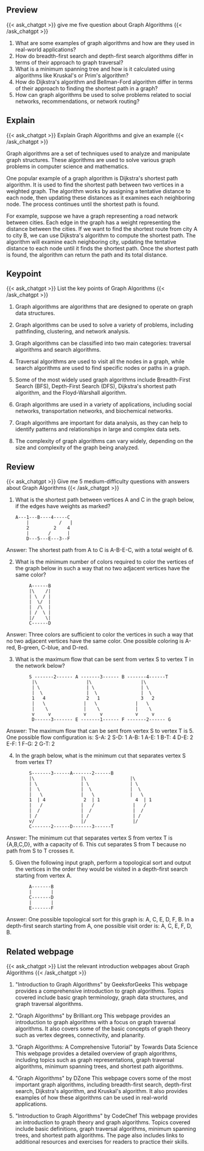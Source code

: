 ## Preview
{{< ask_chatgpt >}}
give me five question about Graph Algorithms
{{< /ask_chatgpt >}}



1. What are some examples of graph algorithms and how are they used in real-world applications?
2. How do breadth-first search and depth-first search algorithms differ in terms of their approach to graph traversal?
3. What is a minimum spanning tree and how is it calculated using algorithms like Kruskal's or Prim's algorithm?
4. How do Dijkstra's algorithm and Bellman-Ford algorithm differ in terms of their approach to finding the shortest path in a graph? 
5. How can graph algorithms be used to solve problems related to social networks, recommendations, or network routing?   

## Explain
{{< ask_chatgpt >}}
Explain Graph Algorithms and give an example
{{< /ask_chatgpt >}}



Graph algorithms are a set of techniques used to analyze and manipulate graph structures. These algorithms are used to solve various graph problems in computer science and mathematics.

One popular example of a graph algorithm is Dijkstra's shortest path algorithm. It is used to find the shortest path between two vertices in a weighted graph. The algorithm works by assigning a tentative distance to each node, then updating these distances as it examines each neighboring node. The process continues until the shortest path is found.

For example, suppose we have a graph representing a road network between cities. Each edge in the graph has a weight representing the distance between the cities. If we want to find the shortest route from city A to city B, we can use Dijkstra's algorithm to compute the shortest path. The algorithm will examine each neighboring city, updating the tentative distance to each node until it finds the shortest path. Once the shortest path is found, the algorithm can return the path and its total distance.   

## Keypoint
{{< ask_chatgpt >}}
List the key points of Graph Algorithms
{{< /ask_chatgpt >}}



1. Graph algorithms are algorithms that are designed to operate on graph data structures.

2. Graph algorithms can be used to solve a variety of problems, including pathfinding, clustering, and network analysis.

3. Graph algorithms can be classified into two main categories: traversal algorithms and search algorithms.

4. Traversal algorithms are used to visit all the nodes in a graph, while search algorithms are used to find specific nodes or paths in a graph.

5. Some of the most widely used graph algorithms include Breadth-First Search (BFS), Depth-First Search (DFS), Dijkstra's shortest path algorithm, and the Floyd-Warshall algorithm.

6. Graph algorithms are used in a variety of applications, including social networks, transportation networks, and biochemical networks.

7. Graph algorithms are important for data analysis, as they can help to identify patterns and relationships in large and complex data sets.

8. The complexity of graph algorithms can vary widely, depending on the size and complexity of the graph being analyzed.   

## Review
{{< ask_chatgpt >}}
Give me 5 medium-difficulty questions with answers about Graph Algorithms
{{< /ask_chatgpt >}}



1. What is the shortest path between vertices A and C in the graph below, if the edges have weights as marked?

       A---1---B----4-----C
           |           /   |  
           2         2    4
           |       /      |
           D---5---E---3--F

Answer: The shortest path from A to C is A-B-E-C, with a total weight of 6.

2. What is the minimum number of colors required to color the vertices of the graph below in such a way that no two adjacent vertices have the same color?

            A------B
            |\    /|
            | \  / |
            |  \/  |
            |  /\  |
            | /  \ |
            |/    \|
            C------D

Answer: Three colors are sufficient to color the vertices in such a way that no two adjacent vertices have the same color. One possible coloring is A-red, B-green, C-blue, and D-red.

3. What is the maximum flow that can be sent from vertex S to vertex T in the network below?

            S -------2------ A -------3------ B -------4------T
             |\                  |\                  |\ 
             | \                 | \                 | \
             |  \                |  \                |  \ 
             1   4               2   1               3   2
             |   \              |   \              |   \
             |    \             |    \             |    \
             v     v            v     v            v     v
             D------3------- E -------1------ F -------2------ G

Answer: The maximum flow that can be sent from vertex S to vertex T is 5. One possible flow configuration is: 
S-A: 2 
S-D: 1 
A-B: 1 
A-E: 1 
B-T: 4 
D-E: 2 
E-F: 1 
F-G: 2 
G-T: 2 

4. In the graph below, what is the minimum cut that separates vertex S from vertex T?

            S-------3------A-------2------B
            |\                 |\                |\
            | \                | \               | \
            |  \               |  \              |  \
            |   \              |   \             |   \ 
            1  | 4              2  | 1             4  | 1
            |   /              |   /              |   /
            |  /               |  /               |  /
            | /                | /                | /
            v/                 |/                 |/
            C-------2------D-------3------T 

Answer: The minimum cut that separates vertex S from vertex T is {A,B,C,D}, with a capacity of 6. This cut separates S from T because no path from S to T crosses it. 

5. Given the following input graph, perform a topological sort and output the vertices in the order they would be visited in a depth-first search starting from vertex A. 

            A-------B      
            |       |     
            C-------D      
            |       |     
            E-------F      

Answer: One possible topological sort for this graph is: A, C, E, D, F, B. In a depth-first search starting from A, one possible visit order is: A, C, E, F, D, B.   

## Related webpage
{{< ask_chatgpt >}}
List the relevant introduction webpages about Graph Algorithms
{{< /ask_chatgpt >}}



1. "Introduction to Graph Algorithms" by GeeksforGeeks
This webpage provides a comprehensive introduction to graph algorithms. Topics covered include basic graph terminology, graph data structures, and graph traversal algorithms.

2. "Graph Algorithms" by Brilliant.org
This webpage provides an introduction to graph algorithms with a focus on graph traversal algorithms. It also covers some of the basic concepts of graph theory such as vertex degrees, connectivity, and planarity.

3. "Graph Algorithms: A Comprehensive Tutorial" by Towards Data Science
This webpage provides a detailed overview of graph algorithms, including topics such as graph representations, graph traversal algorithms, minimum spanning trees, and shortest path algorithms.

4. "Graph Algorithms" by DZone
This webpage covers some of the most important graph algorithms, including breadth-first search, depth-first search, Dijkstra's algorithm, and Kruskal's algorithm. It also provides examples of how these algorithms can be used in real-world applications.

5. "Introduction to Graph Algorithms" by CodeChef
This webpage provides an introduction to graph theory and graph algorithms. Topics covered include basic definitions, graph traversal algorithms, minimum spanning trees, and shortest path algorithms. The page also includes links to additional resources and exercises for readers to practice their skills.   

